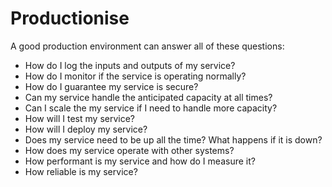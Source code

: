 # Productionise

A good production environment can answer all of these questions:

* How do I log the inputs and outputs of my service?
* How do I monitor if the service is operating normally?
* How do I guarantee my service is secure?
* Can my service handle the anticipated capacity at all times?
* Can I scale the my service if I need to handle more capacity?
* How will I test my service?
* How will I deploy my service?
* Does my service need to be up all the time? What happens if it is down?
* How does my service operate with other systems?
* How performant is my service and how do I measure it?
* How reliable is my service?